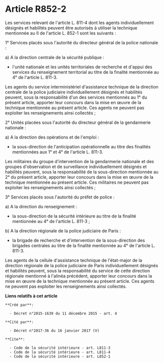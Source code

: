 # Article R852-2

Les services relevant de l'article L. 811-4 dont les agents individuellement désignés et habilités peuvent être autorisés à
utiliser la technique mentionnée au II de l'article L. 852-1 sont les suivants : 

1° Services placés sous l'autorité du directeur général de la police nationale : 

a) A la direction centrale de la sécurité publique :

- l'unité nationale et les unités territoriales de recherche et d'appui des services du renseignement territorial au titre de
la finalité mentionnée au 4° de l'article L. 811-3. 

Les agents du service interministériel d'assistance technique de la direction centrale de la police judiciaire
individuellement désignés et habilités peuvent, sous la responsabilité d'un des services mentionnés au 1° du présent article,
apporter leur concours dans la mise en œuvre de la technique mentionnée au présent article. Ces agents ne peuvent pas
exploiter les renseignements ainsi collectés ; 

2° Unités placées sous l'autorité du directeur général de la gendarmerie nationale : 

a) A la direction des opérations et de l'emploi :

- la sous-direction de l'anticipation opérationnelle au titre des finalités mentionnées aux 1° et 4° de l'article L. 811-3. 

Les militaires du groupe d'intervention de la gendarmerie nationale et des groupes d'observation et de surveillance
individuellement désignés et habilités peuvent, sous la responsabilité de la sous-direction mentionnée au 2° du présent
article, apporter leur concours dans la mise en œuvre de la technique mentionnée au présent article. Ces militaires ne
peuvent pas exploiter les renseignements ainsi collectés ; 

3° Services placés sous l'autorité du préfet de police : 

a) A la direction du renseignement :

- la sous-direction de la sécurité intérieure au titre de la finalité mentionnée au 4° de l'article L. 811-3 ; 

b) A la direction régionale de la police judiciaire de Paris :

- la brigade de recherche et d'intervention de la sous-direction des brigades centrales au titre de la finalité mentionnée au
4° de l'article L. 811-3. 

Les agents de la cellule d'assistance technique de l'état-major de la direction régionale de la police judiciaire de Paris
individuellement désignés et habilités peuvent, sous la responsabilité du service de cette direction régionale mentionné à
l'alinéa précédent, apporter leur concours dans la mise en œuvre de la technique mentionnée au présent article. Ces agents ne
peuvent pas exploiter les renseignements ainsi collectés.

**Liens relatifs à cet article**

	**Créé par**:

	  - Décret n°2015-1639 du 11 décembre 2015 - art. 4

	**Cité par**:

	  - Décret n°2017-36 du 16 janvier 2017 (V)

	**Cite**:

	  - Code de la sécurité intérieure - art. L811-3
	  - Code de la sécurité intérieure - art. L811-4
	  - Code de la sécurité intérieure - art. L852-1
